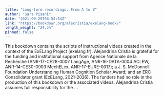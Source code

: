 ```yaml
---
title: "Long-form recordings: From A to Z"
author: "Sara Pisani"
date: "2021-09-29T08:54:54Z"
link: "https://bookdown.org/alecristia/exelang-book/"
length_weight: "24.5%"
pinned: false
---
```


This bookdown contains the scripts of instructional videos created in the context of the ExELang Project (exelang.fr). Alejandrina Cristia is grateful for the funding and institutional support from Agence Nationale de la Recherche (ANR-17-CE28-0007 LangAge, ANR-16-DATA-0004 ACLEW, ANR-14-CE30-0003 MechELex, ANR-17-EURE-0017); a J. S. McDonnell Foundation Understanding Human Cognition Scholar Award; and an ERC Consolidator grant (ExELang, 2021-2026). The funders had no role in the production of this bookdown or the associated videos. Alejandrina Cristia assumes full responsibility for the ...
